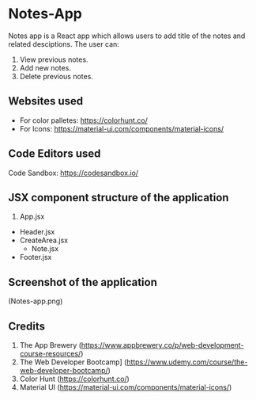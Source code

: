 # Notes-App
Notes app is a React app which allows users to add title of the notes and related desciptions. The user can:
1. View previous notes.
2. Add new notes.
3. Delete previous notes.

## Websites used
- For color palletes: https://colorhunt.co/ <br/>
- For Icons: https://material-ui.com/components/material-icons/

## Code Editors used
Code Sandbox: https://codesandbox.io/

## JSX component structure of the application
1. App.jsx 
  - Header.jsx 
  - CreateArea.jsx 
    - Note.jsx 
  - Footer.jsx 

## Screenshot of the application
(Notes-app.png)

## Credits
1. The App Brewery (https://www.appbrewery.co/p/web-development-course-resources/)
2. The Web Developer Bootcamp] (https://www.udemy.com/course/the-web-developer-bootcamp/)
3. Color Hunt (https://colorhunt.co/)
4. Material UI (https://material-ui.com/components/material-icons/)
